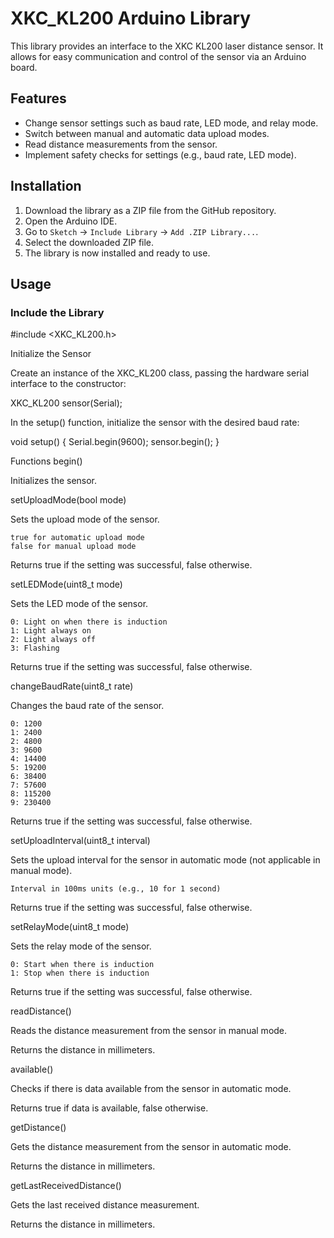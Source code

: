 # XKC_KL200 Arduino Library

This library provides an interface to the XKC KL200 laser distance sensor. It allows for easy communication and control of the sensor via an Arduino board.

## Features

- Change sensor settings such as baud rate, LED mode, and relay mode.
- Switch between manual and automatic data upload modes.
- Read distance measurements from the sensor.
- Implement safety checks for settings (e.g., baud rate, LED mode).

## Installation

1. Download the library as a ZIP file from the GitHub repository.
2. Open the Arduino IDE.
3. Go to `Sketch` -> `Include Library` -> `Add .ZIP Library...`.
4. Select the downloaded ZIP file.
5. The library is now installed and ready to use.

## Usage

### Include the Library


#include <XKC_KL200.h>




Initialize the Sensor

Create an instance of the XKC_KL200 class, passing the hardware serial interface to the constructor:

XKC_KL200 sensor(Serial);

In the setup() function, initialize the sensor with the desired baud rate:




void setup() {
    Serial.begin(9600);
    sensor.begin();
}

Functions
begin()

Initializes the sensor.





setUploadMode(bool mode)

Sets the upload mode of the sensor.

    true for automatic upload mode
    false for manual upload mode

Returns true if the setting was successful, false otherwise.





setLEDMode(uint8_t mode)

Sets the LED mode of the sensor.

    0: Light on when there is induction
    1: Light always on
    2: Light always off
    3: Flashing

Returns true if the setting was successful, false otherwise.





changeBaudRate(uint8_t rate)

Changes the baud rate of the sensor.

    0: 1200
    1: 2400
    2: 4800
    3: 9600
    4: 14400
    5: 19200
    6: 38400
    7: 57600
    8: 115200
    9: 230400

Returns true if the setting was successful, false otherwise.




setUploadInterval(uint8_t interval)

Sets the upload interval for the sensor in automatic mode (not applicable in manual mode).

    Interval in 100ms units (e.g., 10 for 1 second)

Returns true if the setting was successful, false otherwise.





setRelayMode(uint8_t mode)

Sets the relay mode of the sensor.

    0: Start when there is induction
    1: Stop when there is induction

Returns true if the setting was successful, false otherwise.




readDistance()

Reads the distance measurement from the sensor in manual mode.

Returns the distance in millimeters.





available()

Checks if there is data available from the sensor in automatic mode.

Returns true if data is available, false otherwise.




getDistance()

Gets the distance measurement from the sensor in automatic mode.

Returns the distance in millimeters.




getLastReceivedDistance()

Gets the last received distance measurement.

Returns the distance in millimeters.


